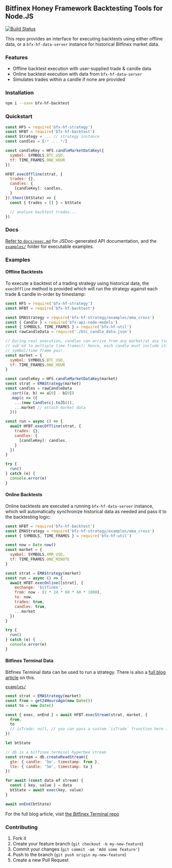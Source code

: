 ## Bitfinex Honey Framework Backtesting Tools for Node.JS

[![Build Status](https://travis-ci.org/bitfinexcom/bfx-hf-backtest.svg?branch=master)](https://travis-ci.org/bitfinexcom/bfx-hf-backtest)

This repo provides an interface for executing backtests using either offline data, or a `bfx-hf-data-server` instance for historical Bitfinex market data.

### Features

* Offline backtest execution with user-supplied trade & candle data
* Online backtest execution with data from `bfx-hf-data-server`
* Simulates trades within a candle if none are provided

### Installation

```bash
npm i --save bfx-hf-backtest
```

### Quickstart

```js
const HFS = require('bfx-hf-strategy')
const HFBT = require('bfx-hf-backtest')
const Strategy = ... // strategy instance
const candles = [/* ... */]

const candleKey = HFS.candleMarketDataKey({
  symbol: SYMBOLS.BTC_USD,
  tf: TIME_FRAMES.ONE_HOUR
})

HFBT.execOffline(strat, {
  trades: {},
  candles: {
    [candleKey]: candles,
  }
}).then((btState) => {
  const { trades = [] } = btState

  // analyze backtest trades...
})
```

### Docs

[Refer to `docs/exec.md`](/docs/exec.md) for JSDoc-generated API documentation, and the [`examples/`](/examples) folder for executable examples.

### Examples

#### Offline Backtests
To execute a backtest of a trading strategy using historical data, the `execOffline` method is provided which will run the strategy against each trade & candle in-order by timestamp:

```js
const HFS = require('bfx-hf-strategy')
const HFBT = require('bfx-hf-backtest')

const EMAStrategy = require('bfx-hf-strategy/examples/ema_cross')
const { Candle } = require('bfx-api-node-models')
const { SYMBOLS, TIME_FRAMES } = require('bfx-hf-util')
const rawCandleData = require('./btc_candle_data.json')

// During real execution, candles can arrive from any market/at any time (if
// sub'ed to multiple time frames); hence, each candle must include its origin
// symbol/time frame pair.
const market = {
  symbol: SYMBOLS.BTC_USD,
  tf: TIME_FRAMES.ONE_HOUR
}

const candleKey = HFS.candleMarketDataKey(market)
const strat = EMAStrategy(market)
const candles = rawCandleData
  .sort((a, b) => a[0] - b[0])
  .map(c => ({
    ...(new Candle(c).toJS()),
    ...market // attach market data
  }))

const run = async () => {
  await HFBT.execOffline(strat, {
    trades: {},
    candles: {
      [candleKey]: candles,
    }
  })
}

try {
  run()
} catch (e) {
  console.error(e)
}
```

#### Online Backtests
Online backtests are executed a running `bfx-hf-data-server` instance, which will automatically synchronize historical data as needed and pass it to the backtesting logic:

```js
const HFBT = require('bfx-hf-backtest')
const EMAStrategy = require('bfx-hf-strategy/examples/ema_cross')
const { SYMBOLS, TIME_FRAMES } = require('bfx-hf-util')

const now = Date.now()
const market = {
  symbol: SYMBOLS.XMR_USD,
  tf: TIME_FRAMES.ONE_MINUTE
}

const strat = EMAStrategy(market)
const run = async () => {
  await HFBT.execOnline([strat], {
    exchange: 'bitfinex',
    from: now - (2 * 24 * 60 * 60 * 1000),
    to: now,
    trades: true,
    candles: true,
    ...market
  })
}

try {
  run()
} catch (e) {
  console.error(e)
}
```

#### Bitfinex Terminal Data

Bitfinex Terminal data can be used to run a strategy. There is also a [full blog article](https://github.com/bitfinexcom/bitfinex-terminal/blob/master/articles/backtesting-with-hf.md) on this.

[`examples/`](/examples/bfx_terminal.js)
```js
const strat = EMAStrategy(market)
const from = get24HoursAgo(new Date())
const to = new Date()

const { exec, onEnd } = await HFBT.execStream(strat, market, {
  from,
  to
  // isTrade: null, // you can pass a custom `isTrade` frunction here in options
})

let btState

// db is a bitfinex terminal hyperbee stream
const stream = db.createReadStream({
  gte: { candle: '5m', timestamp: from },
  lte: { candle: '5m', timestamp: to }
})

for await (const data of stream) {
  const { key, value } = data
  btState = await exec(key, value)
}

await onEnd(btState)
```

For the full blog article, visit [the Bitfinex Terminal repo](https://github.com/bitfinexcom/bitfinex-terminal/blob/master/articles/backtesting-with-hf.md)

### Contributing

1. Fork it
2. Create your feature branch (`git checkout -b my-new-feature`)
3. Commit your changes (`git commit -am 'Add some feature'`)
4. Push to the branch (`git push origin my-new-feature`)
5. Create a new Pull Request
